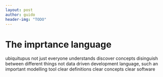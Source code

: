```yaml
---
layout: post
author: guido
header-img: "TODO"
---
```

# The imprtance language

ubiquitupus not just everyone understands
discover concepts
disinguish between different things
not data driven development
language, such an important modelling tool
clear definitions clear concepts clear software
